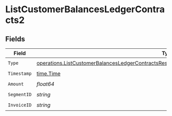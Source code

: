 # ListCustomerBalancesLedgerContracts2


## Fields

| Field                                                                                                                                                                                                            | Type                                                                                                                                                                                                             | Required                                                                                                                                                                                                         | Description                                                                                                                                                                                                      |
| ---------------------------------------------------------------------------------------------------------------------------------------------------------------------------------------------------------------- | ---------------------------------------------------------------------------------------------------------------------------------------------------------------------------------------------------------------- | ---------------------------------------------------------------------------------------------------------------------------------------------------------------------------------------------------------------- | ---------------------------------------------------------------------------------------------------------------------------------------------------------------------------------------------------------------- |
| `Type`                                                                                                                                                                                                           | [operations.ListCustomerBalancesLedgerContractsResponse200ApplicationJSONResponseBodyData22Type](../../models/operations/listcustomerbalancesledgercontractsresponse200applicationjsonresponsebodydata22type.md) | :heavy_check_mark:                                                                                                                                                                                               | N/A                                                                                                                                                                                                              |
| `Timestamp`                                                                                                                                                                                                      | [time.Time](https://pkg.go.dev/time#Time)                                                                                                                                                                        | :heavy_check_mark:                                                                                                                                                                                               | N/A                                                                                                                                                                                                              |
| `Amount`                                                                                                                                                                                                         | *float64*                                                                                                                                                                                                        | :heavy_check_mark:                                                                                                                                                                                               | N/A                                                                                                                                                                                                              |
| `SegmentID`                                                                                                                                                                                                      | *string*                                                                                                                                                                                                         | :heavy_check_mark:                                                                                                                                                                                               | N/A                                                                                                                                                                                                              |
| `InvoiceID`                                                                                                                                                                                                      | *string*                                                                                                                                                                                                         | :heavy_check_mark:                                                                                                                                                                                               | N/A                                                                                                                                                                                                              |